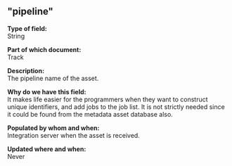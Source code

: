 ## "pipeline"

**Type of field:**  
String  

**Part of which document:**  
Track

**Description:**  
The pipeline name of the asset.   

**Why do we have this field:**  
It makes life easier for the programmers when they want to construct unique identifiers, and add jobs to the job list. It is not strictly needed since it could be found from the metadata asset database also.  

**Populated by whom and when:**  
Integration server when the asset is received.   

**Updated where and when:**  
Never
